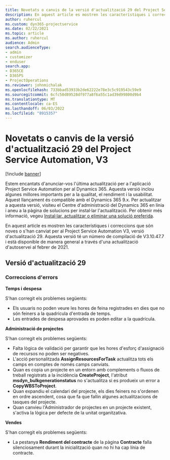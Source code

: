 ```yaml
---
title: Novetats o canvis de la versió d'actualització 29 del Project Service Automation, V3
description: En aquest article es mostren les característiques i correccions disponibles al Project Service Automation V3, versió d'actualització 29.
author: ruhercul
ms.custom: dyn365-projectservice
ms.date: 02/22/2021
ms.topic: article
ms.author: ruhercul
audience: Admin
search.audienceType:
- admin
- customizer
- enduser
search.app:
- D365CE
- D365PS
- ProjectOperations
ms.reviewer: johnmichalak
ms.openlocfilehash: 733bbad53933b2de62222e78e3c5c919543c59e9
ms.sourcegitcommit: 6cfc50d89528df977a8f6a55c1ad39d99800d9b4
ms.translationtype: MT
ms.contentlocale: ca-ES
ms.lasthandoff: 06/03/2022
ms.locfileid: "8915357"
---
```

# <a name="whats-new-or-changed-in-project-service-automation-update-release-29-v3"></a>Novetats o canvis de la versió d'actualització 29 del Project Service Automation, V3

[!include [banner](../includes/psa-now-project-operations.md)]

Estem encantats d'anunciar-vos l'última actualització per a l'aplicació Project Service Automation per al Dynamics 365. Aquesta versió inclou algunes millores importants per a la qualitat, el rendiment i la usabilitat. Aquest llançament és compatible amb el Dynamics 365 9.x. Per actualitzar a aquesta versió, visiteu el Centre d'administració del Dynamics 365 en línia i aneu a la pàgina de solucions per instal·lar l'actualització. Per obtenir més informació, vegeu [Instal·lar, actualitzar o eliminar una solució preferida](/power-platform/admin/install-remove-preferred-solution).

En aquest article es mostren les característiques i correccions que són noves o s'han canviat per al Project Service Automation V3, versió d'actualització 29. Aquesta versió té un número de compilació de V3.10.47.7 i està disponible de manera general a través d'una actualització d'autoservei al febrer de 2021.

## <a name="update-release-29"></a>Versió d'actualització 29

### <a name="bug-fixes"></a>Correccions d'errors

**Temps i despesa**

S'han corregit els problemes següents:

- Els usuaris no poden veure les hores de feina registrades en dies que no són feiners a la quadrícula d'entrada de temps.
- Les entrades de despesa aprovades es poden editar a la quadrícula.

**Administració de projectes**

S'han corregit els problemes següents:

- Falta lògica de validació per garantir que les hores d'esforç d'assignació de recursos no poden ser negatives.
- L'acció personalitzada **AssignResourcesForTask** actualitza tots els camps en comptes de només camps canviats.
- Quan es copia un projecte en un entorn amb complements o fluxos de treball registrats a la incidència **CreateProject**, l'atribut **msdyn_bulkgenerationstatus** no s'actualitza si es produeix un error a **CopyWBSToProject**.
- Quan expandiu el calendari del projecte, els dies feiners no s'ordenen en ordre ascendent, cosa que fa que fallin algunes actualitzacions de tasques del projecte.
- Quan canvieu l'Administrador de projectes en un projecte existent, s'activa la lògica per defecte de la unitat organitzativa.

**Vendes**

S'han corregit els problemes següents:

- La pestanya **Rendiment del contracte** de la pàgina **Contracte** falla silenciosament durant la inicialització quan no hi ha cap línia de contracte.
